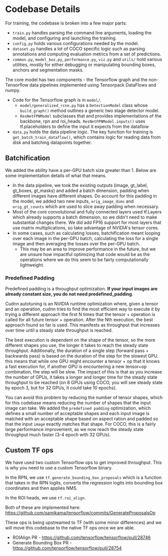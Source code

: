 # Codebase Details

For training, the codebase is broken into a few major parts:

- `train.py` handles parsing the command line arguments, loading the model, and configuring and launching the training.
- `config.py` holds various configurations needed by the model. 
- `dataset.py` handles a lot of COCO specific logic such as parsing annotations and computing evaluation metrics from a set of predictions.
- `common.py`, `model_box.py`, `performance.py`, `viz.py` and `utils/` hold various utilities, mostly for either debugging or manipulating bounding boxes, anchors and segmentation masks.

The core model has two components - the Tensorflow graph and the non-Tensorflow data pipelines implemented using Tensorpack DataFlows and numpy.

- Code for the Tensorflow graph is in `model/`. 
    - `model/generalized_rcnn.py` has a `DetectionModel` class whose `build_graph()` method outlines a generic two stage detector model.
    - `ResNetFPNModel` subclasses that and provides implementations of the backbone, rpn and roi_heads. `ResNetFPNModel.inputs()` uses tf.placeholders to define the input it expects from the dataflow
- `data.py` holds the data pipeline logic. The key function for training is `get_batch_train_dataflow()`, which contains logic for reading data from disk and batching datapoints together.

## Batchification

We added the ability have a per-GPU batch size greater than 1. Below are some implementation details of what that means.

- In the data pipeline, we took the existing outputs (image, gt_label, gt_boxes, gt_masks) and added a batch dimension, padding when different images have different shapes. Do account for this padding in the model, we added two new inputs, `orig_image_dims` and `orig_gt_counts` which are used to slice away padding when necessary.
- Most of the core convolutional and fully connected layers used tf.Layers which already supports a batch dimension, so we didn't need to make substantial changes there. We did add FP16 support for most layers that use matrix multiplications, so take advantage of NVIDIA's tensor cores.
- In some cases, such as calculating losses, batchification meant looping over each image in the per-GPU batch, calculating the loss for a single image and then averaging the losses over the per-GPU batch.
    - This may be an area to improve performance in the future, but we are unsure how impactful optimizing that code would be as the operations where we do this seem to be fairly computationally lightweight.
    
    
### Predefined Padding

Predefined padding is a throughput optimization. **If your input images are already constant size, you do not need predefined_padding**.

Cudnn autotuning is an NVIDIA runtime optimization where, given a tensor and an operation, cudnn tries to find the most efficient way to execute it by trying a different approach the first N times that the tensor + operation is called for all future tensor + operation. After the Nth execution, the best approach found so far is used. This manifests as throughput that increases over time until a steady state throughput is reached. 

The best execution is dependent on the shape of the tensor, so the more different shapes you use, the longer it takes to reach the steady state throughput. Additionally, the duration of a single step (forward pass + backwards pass) is based on the duration of the step for the slowest GPU. this means that while one GPU might encounter a tensor + op that it knows a fast execution for, if another GPU is encountering a new tensor+op combination, the step will be slow. The impact of this is that as you increase the number of GPUs, it takes a longer and longer time for the steady state throughput to be reached (on 8 GPUs using COCO, you will see steady state by epoch 3, but for 32 GPUs, it could take 10 epochs).

You can avoid this problem by reducing the number of tensor shapes, which for this codebase means reducing the number of shapes that the input image can take. We added the `predefined padding` optimization, which defines a small number of acceptable shapes and each input image is matched with an acceptable shape based on aspect ration and padded so that the input `image` exactly matches that shape. For COCO, this is a fairly large performance improvement, as we now reach the steady state throughput much faster (3-4 epoch with 32 GPUs).


## Custom TF ops

We have used two custom Tensorflow ops to get improved throughput. This is why you need to use a custom Tensorflow binary.

In the RPN, we use `tf.generate_bounding_box_proposals` which is a function that takes in the RPN logits, converts the regression logits into bounding box coordinates and then applies NMS. 

In the ROI heads, we use `tf.roi_align`.

Both of these are implemented here: https://github.com/samikama/tensorflow/commits/GenerateProposalsOp

These ops is being upstreamed to TF (with some minor differences) and we will move this codebase to the native TF ops once we are able.

- ROIAlign PR - https://github.com/tensorflow/tensorflow/pull/28746
- Generate Bounding Box PR - https://github.com/tensorflow/tensorflow/pull/28754